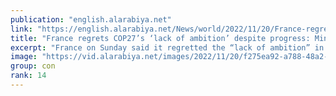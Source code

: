 ```yaml
---
publication: "english.alarabiya.net"
link: "https://english.alarabiya.net/News/world/2022/11/20/France-regrets-COP27-s-lack-of-ambition-despite-progress-Minister-"
title: "France regrets COP27’s ‘lack of ambition’ despite progress: Minister   "
excerpt: "France on Sunday said it regretted the “lack of ambition” in the agreement reached at the COP27 climate summit in Egypt despite progress on providing"
image: "https://vid.alarabiya.net/images/2022/11/20/f275ea92-a788-48a2-9d1e-6f08c83d744a/f275ea92-a788-48a2-9d1e-6f08c83d744a_16x9_600x338.PNG"
group: con
rank: 14
---
```


